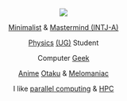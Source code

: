 <!--
<p><a href="https://en.wikipedia.org/"><img src="https://komarev.com/ghpvc/?username=sadhukhanr&label=[eye 👁]&labelColor=ffffff&color=8f8f8f&style=for-the-badge" alt="i'm gone :)" /></a></p>
<p><a href="https://www.playstation.com/en-in/ps5/"><img src="https://img.shields.io/badge/PS5-lightgrey?style=for-the-badge&logo=playstation&5logoWidth=40" alt="i'm gone :)" /></a></p>
-->
<br>

<p align="center"><a href="https://github.com/"><img src="https://blogger.googleusercontent.com/img/b/R29vZ2xl/AVvXsEisuRDlE9KZqe_HLfE6332bKJD-38r28152cHqzDO0zt-SsgYBRlXiWe3Vv5eAYbvBF3PU8hDXE7j6yt4bq4soJRxnPOOiAcM1mVxbtzG_0_CJGJeZlzjY3RE6dGWl4of_v6hFuR2qPZ7CJOOHDgvAPxoO5W7m269asKC9Jd0YHSzEPRfMaDn_QpwZHeg/s1600/0.png"></a></p>

<p align="center"><a href="https://www.google.com/search?q=what%20do%20you%20mean%20by%20minimalist">Minimalist</a> & <a href="https://psychology.fandom.com/wiki/INTJ">Mastermind (INTJ-A)</a></p>
<p align="center"><a href="https://en.wikipedia.org/wiki/Physics">Physics</a> <a href="https://en.wikipedia.org/wiki/Undergraduate_education">(UG)</a> Student</p>
<p align="center">Computer <a href="https://en.wikipedia.org/wiki/Geek">Geek</a></p>
<p align="center"><a href="https://en.wikipedia.org/wiki/Anime">Anime</a> <a href="https://en.wikipedia.org/wiki/Otaku">Otaku</a> & <a href="https://en.wiktionary.org/wiki/melomaniac">Melomaniac</a></p>
<!--
<p align="center"><a href="https://en.wikipedia.org/wiki/Research">Researching</a> on <a href="https://en.wikipedia.org/wiki/Quantum_field_theory">QFT</a></p>
<p align="center">Learning <a href="https://en.wikipedia.org/wiki/Quantum_computing">Quantum Computing</a></p>
-->
<p align="center">I like <a href="https://en.wikipedia.org/wiki/Parallel_computing">parallel computing</a> & <a href="https://en.wikipedia.org/wiki/High-performance_computing">HPC</a></p>



